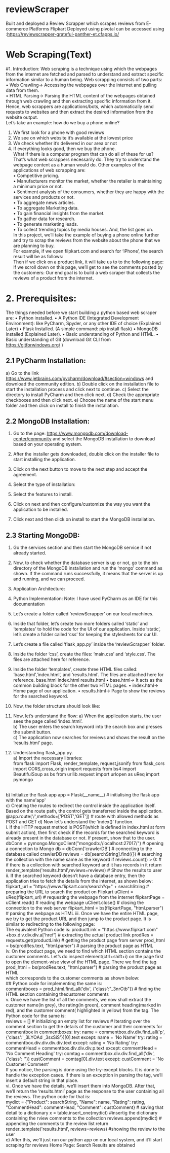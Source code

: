# reviewScraper
Built and deployed a Review Scrapper which scrapes reviews from E-commerce Platforms Flipkart
Deployed using pivotal can be accessed using :https://reviewscrapper-grateful-panther-et.cfapps.io/

# Web Scraping(Text)
#1. Introduction:
Web scraping is a technique using which the webpages from the internet are fetched and parsed
to understand and extract specific information similar to a human being. Web scrapping
consists of two parts:<br>
• Web Crawling→ Accessing the webpages over the internet and pulling data from
them.<br>
• HTML Parsing→ Parsing the HTML content of the webpages obtained through web
crawling and then extracting specific information from it.<br>
Hence, web scrappers are applications/bots, which automatically send requests to websites and
then extract the desired information from the website output.<br>
Let’s take an example:
how do we buy a phone online?<br>
1. We first look for a phone with good reviews<br>
2. We see on which website it’s available at the lowest price<br>
3. We check whether it’s delivered in our area or not<br>
4. If everything looks good, then we buy the phone.<br>
What if there is a computer program that can do all of these for us? That’s what web scrappers
necessarily do. They try to understand the webpage content as a human would do.
Other examples of the applications of web scrapping are:<br>
• Competitive pricing.<br>
• Manufacturers monitor the market, whether the retailer is maintaining a minimum price
or not.<br>
• Sentiment analysis of the consumers, whether they are happy with the services and
products or not.<br>
• To aggregate news articles.<br>
• To aggregate Marketing data.<br>
• To gain financial insights from the market.<br>
• To gather data for research.<br>
• To generate marketing leads.<br>
• To collect trending topics by media houses.
And, the list goes on.<br>
In this project, we’ll take the example of buying a phone online further and try to scrap the
reviews from the website about the phone that we are planning to buy.<br>
For example, if we open filpkart.com and search for ‘iPhone’, the search result will be as
follows:<br>
Then if we click on a product link, it will take us to to the following page:<br>
If we scroll down on this page, we’ll get to see the comments posted by the customers:
Our end goal is to build a web scraper that collects the reviews of a product from the
internet.<br>
# 2. Prerequisites:
The things needed before we start building a python based web scraper are:
• Python installed.
• A Python IDE (Integrated Development Environment): like PyCharm, Spyder, or any
other IDE of choice (Explained Later)
• Flask Installed. (A simple command: pip install flask)
• MongoDB installed (Explained Later).
• Basic understanding of Python and HTML.
• Basic understanding of Git (download Git CLI from https://gitforwindows.org/ )

## 2.1 PyCharm Installation:
a) Go to the link https://www.jetbrains.com/pycharm/download/#section=windows and
download the community edition.
b) Double click on the installation file to start the installation process and click next to
continue.
c) Select the directory to install PyCharm and then click next.
d) Check the appropriate checkboxes and then click next.
e) Choose the name of the start menu folder and then click on install to finish the installation.
## 2.2 MongoDB Installation:
1. Go to the page: https://www.mongodb.com/download-center/community
and select the MongoDB installation to download based on your operating
system.

2. After the installer gets downloaded, double click on the installer file to start
installing the application.
3. Click on the next button to move to the next step and accept the agreement.
4. Select the type of installation:
5. Select the features to install.
6. Click on next and then configure/customize the way you want the
application to be installed.
7. Click next and then click on install to start the MongoDB installation.
## 2.3 Starting MongoDB:
1. Go the services section and then start the MongoDB service if not already started.

2. Now, to check whether the database server is up or not, go to the bin directory of the
MongoDB installation and run the ‘mongo’ command as shown. If the command runs
successfully, it means that the server is up and running, and we can proceed.
3. Application Architecture:

4. Python Implementation:
Note: I have used PyCharm as an IDE for this documentation
1. Let’s create a folder called ‘reviewScrapper’ on our local machines.
2. Inside that folder, let’s create two more folders called ‘static’ and ‘templates’ to hold
the code for the UI of our application. Inside ‘static’, let’s create a folder called ‘css’
for keeping the stylesheets for our UI.
3. Let’s create a file called ‘flask_app.py’ inside the ‘reviewScrapper’ folder.
4. Inside the folder ‘css’, create the files: ‘main.css’ and ‘style.css’. The files are attached
here for reference.
5. Inside the folder ‘templates’, create three HTML files called: ‘base.html’,’index.html’,
and ‘results.html’. The files are attached here for reference.
base.html index.html results.html
• base.html→ It acts as the common building block for the other two HTML
pages.
• index.html→ Home page of our application.
• results.html→ Page to show the reviews for the searched keyword.
6. Now, the folder structure should look like:
7. Now, let’s understand the flow:
a) When the application starts, the user sees the page called ‘index.html’.<br>
b) The user enters the search keyword into the search box and presses the submit
button.<br>
c) The application now searches for reviews and shows the result on the ‘results.html’
page.<br>
8. Understanding flask_app.py.<br>
a) Import the necessary libraries:<br>
from flask import Flask, render_template, request,jsonify
from flask_cors import CORS,cross_origin
import requests
from bs4 import BeautifulSoup as bs
from urllib.request import urlopen as uReq
import pymongo
<br>
b) Initialize the flask app
app = Flask(__name__) # initialising the flask app with the name'app'<br>
c) Creating the routes to redirect the control inside the application itself. Based on the
route path, the control gets transferred inside the application.<br>
@app.route('/',methods=['POST','GET']) # route with allowed methods as POST and GET 
d) Now let’s understand the ‘index()’ function.<br>
i. If the HTTP request method is POST(which is defined in index.html at
form submit action), then first check if the records for the searched
keyword is already present in the database or not. If present, show that to
the user.<br>
dbConn = pymongo.MongoClient("mongodb://localhost:27017/")
# opening a connection to Mongo
db = dbConn['crawlerDB'] # connecting to the database
called crawlerDB
reviews = db[searchString].find({}) # searching the
collection with the name same as the keyword
if reviews.count() > 0: # if there is a collection with
searched keyword and it has records in it
 return render_template('results.html',reviews=reviews)
# Show the results to user<br>
ii. If the searched keyword doesn’t have a database entry, then the application
tries to fetch the details from the internet, as shown below:
flipkart_url = "https://www.flipkart.com/search?q=" +
searchString # preparing the URL to search the product on
Flipkart
uClient = uReq(flipkart_url) # requesting the webpage from
the internet
flipkartPage = uClient.read() # reading the webpage
uClient.close() # closing the connection to the web server
flipkart_html = bs(flipkartPage, "html.parser") # parsing the webpage as HTML
iii. Once we have the entire HTML page, we try to get the product URL and
then jump to the product page. It is similar to redirecting to the following
page:<br>
The equivalent Python code is:
productLink = "https://www.flipkart.com" +box.div.div.div.a['href'] # extracting the actual product link
prodRes = requests.get(productLink) # getting the product
page from server
prod_html = bs(prodRes.text, "html.parser") # parsing the product page as HTML<br>
iv. On the product page, we need to find which HTML section contains the
customer comments. Let’s do inspect element(ctrl+shift+i) on the page first
to open the element-wise view of the HTML page. There we find the tag
prod_html = bs(prodRes.text, "html.parser") # parsing the product page as HTML<br>
which corresponds to the customer comments as shown below:<br>
## Python code for implementing the same is:<br>
commentboxes = prod_html.find_all('div', {'class':"_3nrCtb"}) # finding the HTML section containing thecustomer comments<br>
v. Once we have the list of all the comments, we now shall extract the
customer name(in grey), the rating(in green), comment heading(marked in
red), and the customer comment( highlighted in yellow) from the tag.
The Python code for the same is:<br>
reviews = [] # initializing an empty list for reviews
# Iterating over the comment section to get the details of the customer and their comments
for commentbox in commentboxes:
 try:
 name = commentbox.div.div.find_all('p', {'class':'_3LYOAd _3sxSiS'})[0].text
 except:
 name = 'No Name'
 try:
 rating = commentbox.div.div.div.div.text
 except:
 rating = 'No Rating'
 try:
 commentHead = commentbox.div.div.div.p.text
 except:
 commentHead = 'No Comment Heading'
 try:
 comtag = commentbox.div.div.find_all('div',
{'class': ''})
 custComment = comtag[0].div.text
 except:
 custComment = 'No Customer Comment' <br>
If you notice, the parsing is done using the try-except blocks. It is done to
handle the exception cases. If there is an exception in parsing the tag, we’ll
insert a default string in that place.<br>
vi. Once we have the details, we’ll insert them into MongoDB. After that,
we’ll return the ‘results.html’ page as the response to the user containing all
the reviews. The python code for that is:<br>
mydict = {"Product": searchString, "Name": name, "Rating":
rating, "CommentHead": commentHead,
 "Comment": custComment} # saving that detail
to a dictionary
 x = table.insert_one(mydict) #insertig the dictionary
containing the rview comments to the collection
 reviews.append(mydict) # appending the comments to the
review list
return render_template('results.html', reviews=reviews) #showing the review to the user<br>
e) After this, we’ll just run our python app on our local system, and it’ll start scraping for reviews
Home Page:
Search Results are obtained
